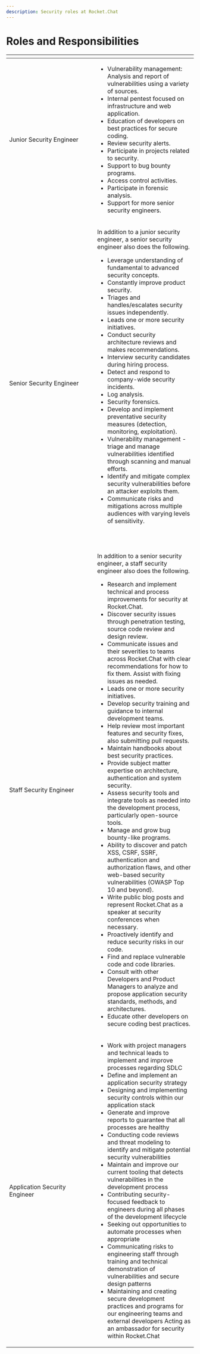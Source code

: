 ```yaml
---
description: Security roles at Rocket.Chat
---
```


# Roles and Responsibilities

<table data-header-hidden><thead><tr><th width="220.5"></th><th></th></tr></thead><tbody><tr><td>Junior Security Engineer</td><td><ul><li>Vulnerability management: Analysis and report of vulnerabilities using a variety of sources.</li><li>Internal pentest focused on infrastructure and web application.</li><li>Education of developers on best practices for secure coding.</li><li>Review security alerts.</li><li>Participate in projects related to security.</li><li>Support to bug bounty programs.</li><li>Access control activities.</li><li>Participate in forensic analysis.</li><li>Support for more senior security engineers.</li></ul><p></p></td></tr><tr><td>Senior Security Engineer</td><td><p>In addition to a junior security engineer, a senior security engineer also does the following.</p><ul><li>Leverage understanding of fundamental to advanced security concepts.</li><li>Constantly improve product security.</li><li>Triages and handles/escalates security issues independently.</li><li>Leads one or more security initiatives.</li><li>Conduct security architecture reviews and makes recommendations.</li><li>Interview security candidates during hiring process.</li><li>Detect and respond to company-wide security incidents.</li><li>Log analysis.</li><li>Security forensics.</li><li>Develop and implement preventative security measures (detection, monitoring, exploitation).</li><li>Vulnerability management - triage and manage vulnerabilities identified through scanning and manual efforts.</li><li>Identify and mitigate complex security vulnerabilities before an attacker exploits them.</li><li>Communicate risks and mitigations across multiple audiences with varying levels of sensitivity.</li></ul><p><br></p></td></tr><tr><td>Staff Security Engineer</td><td><p>In addition to a senior security engineer, a staff security engineer also does the following.</p><ul><li>Research and implement technical and process improvements for security at Rocket.Chat. </li><li>Discover security issues through penetration testing, source code review and design review.</li><li>Communicate issues and their severities to teams across Rocket.Chat with clear recommendations for how to fix them. Assist with fixing issues as needed.</li><li>Leads one or more security initiatives.</li><li>Develop security training and guidance to internal development teams.</li><li>Help review most important features and security fixes, also submitting pull requests.</li><li>Maintain handbooks about best security practices.</li><li>Provide subject matter expertise on architecture, authentication and system security.</li><li>Assess security tools and integrate tools as needed into the development process, particularly open-source tools.</li><li>Manage and grow bug bounty-like programs.</li><li>Ability to discover and patch XSS, CSRF, SSRF, authentication and authorization flaws, and other web-based security vulnerabilities (OWASP Top 10 and beyond).</li><li>Write public blog posts and represent Rocket.Chat as a speaker at security conferences when necessary.</li><li>Proactively identify and reduce security risks in our code.</li><li>Find and replace vulnerable code and code libraries.</li><li>Consult with other Developers and Product Managers to analyze and propose application security standards, methods, and architectures.</li><li>Educate other developers on secure coding best practices.</li></ul></td></tr><tr><td>Application Security Engineer</td><td><ul><li>Work with project managers and technical leads to implement and improve processes regarding SDLC </li><li>Define and implement an application security strategy </li><li>Designing and implementing security controls within our application stack </li><li>Generate and improve reports to guarantee that all processes are healthy </li><li>Conducting code reviews and threat modeling to identify and mitigate potential security vulnerabilities </li><li>Maintain and improve our current tooling that detects vulnerabilities in the development process </li><li>Contributing security-focused feedback to engineers during all phases of the development lifecycle </li><li>Seeking out opportunities to automate processes when appropriate </li><li>Communicating risks to engineering staff through training and technical demonstration of vulnerabilities and secure design patterns </li><li>Maintaining and creating secure development practices and programs for our engineering teams and external developers Acting as an ambassador for security within Rocket.Chat</li></ul></td></tr></tbody></table>

